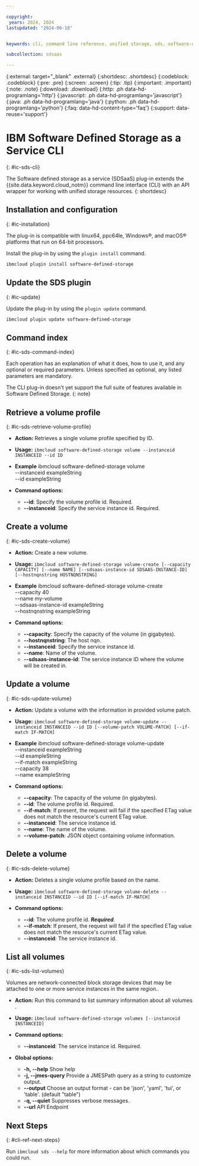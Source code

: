 ```yaml
---

copyright:
 years: 2024, 2024
lastupdated: "2024-06-18"


keywords: cli, command line reference, unified storage, sds, software-defined-storage

subcollection: sdsaas

---
```

{:external: target="_blank" .external}
{:shortdesc: .shortdesc}
{:codeblock: .codeblock}
{:pre: .pre}
{:screen: .screen}
{:tip: .tip}
{:important: .important}
{:note: .note}
{:download: .download}
{:http: .ph data-hd-programlang='http'}
{:javascript: .ph data-hd-programlang='javascript'}
{:java: .ph data-hd-programlang='java'}
{:python: .ph data-hd-programlang='python'}
{:faq: data-hd-content-type='faq'}
{:support: data-reuse='support'}

# IBM Software Defined Storage as a Service CLI
{: #ic-sds-cli}

The Software defined storage as a service (SDSaaS) plug-in extends the {{site.data.keyword.cloud_notm}} command line interface (CLI) with an API wrapper for working with unified storage resources.
{: shortdesc}

## Installation and configuration
{: #ic-installation}

The plug-in is compatible with linux64, ppc64le, Windows&reg;, and macOS&reg; platforms that run on 64-bit processors.

Install the plug-in by using the `plugin install` command.

```sh
ibmcloud plugin install software-defined-storage
```


## Update the SDS plugin
{: #ic-update}

Update the plug-in by using the `plugin update` command.

```sh
ibmcloud plugin update software-defined-storage
```

## Command index
{: #ic-sds-command-index}

Each operation has an explanation of what it does, how to use it, and any optional or required parameters. Unless specified as optional, any listed parameters are mandatory.

The CLI plug-in doesn't yet support the full suite of features available in Software Defined Storage.
{: note}

## Retrieve a volume profile
{: #ic-sds-retrieve-volume-profile}

* **Action:** Retrieves a single volume profile specified by ID.
* **Usage:** `ibmcloud software-defined-storage volume --instanceid INSTANCEID --id ID`

* **Example**
	  ibmcloud software-defined-storage volume \
	    --instanceid exampleString \
	    --id exampleString

* **Command options:**
	* **--id**: Specify the volume profile id. Required.
	* **--instanceid**: Specify the service instance id. Required.

## Create a volume
{: #ic-sds-create-volume}

* **Action:** Create a new volume.
* **Usage:** `ibmcloud software-defined-storage volume-create [--capacity CAPACITY] [--name NAME] [--sdsaas-instance-id SDSAAS-INSTANCE-ID] [--hostnqnstring HOSTNQNSTRING]`

* **Example**
	  ibmcloud software-defined-storage volume-create \
	    --capacity 40 \
	    --name my-volume \
	    --sdsaas-instance-id exampleString \
	    --hostnqnstring exampleString

* **Command options:**
	* **--capacity**: Specify the capacity of the volume (in gigabytes).
	* **--hostnqnstring**: The host nqn.
	* **--instanceid**: Specify the service instance id.
	* **--name**: Name of the volume.
	* **--sdsaas-instance-id**: The service instance ID where the volume will be created in.


## Update a volume
{: #ic-sds-update-volume}

* **Action:** Update a volume with the information in provided volume patch.
* **Usage:** `ibmcloud software-defined-storage volume-update --instanceid INSTANCEID --id ID [--volume-patch VOLUME-PATCH] [--if-match IF-MATCH]`

* **Example**
	ibmcloud software-defined-storage volume-update \
	  --instanceid exampleString \
	  --id exampleString \
	  --if-match exampleString \
	  --capacity 38 \
	  --name exampleString

* **Command options:**
	* **--capacity**: The capacity of the volume (in gigabytes).
	* **--id**: The volume profile id. Required.
	* **--if-match**: If present, the request will fail if the specified ETag value does not match the resource's current ETag value.
	* **--instanceid**: The service instance id.
	* **--name**: The name of the volume.
	* **--volume-patch**: JSON object containing volume information.


## Delete a volume
{: #ic-sds-delete-volume}

* **Action:** Deletes a single volume profile based on the name.
* **Usage:** `ibmcloud software-defined-storage volume-delete --instanceid INSTANCEID --id ID [--if-match IF-MATCH]`

* **Command options:**
	* **--id**: The volume profile id. _**Required**_.
	* **--if-match**: If present, the request will fail if the specified ETag value does not match the resource's current ETag value.
	* **--instanceid**: The service instance id.


## List all volumes
{: #ic-sds-list-volumes}

Volumes are network-connected block storage devices that may be attached to one or more service instances in the same region..

* **Action:** Run this command to list summary information about all volumes  .
* **Usage:** `ibmcloud software-defined-storage volumes [--instanceid INSTANCEID]`

* **Command options:**
	* **--instanceid**: The service instance id. Required.

* **Global options:**
	* **-h, --help** Show help
	* **-j, --jmes-query** Provide a JMESPath query as a string to customize output.
	* **--output** Choose an output format - can be 'json', 'yaml', 'tui', or 'table'. (default "table")
	* **-q, --quiet** Suppresses verbose messages.
	* **--url** API Endpoint

## Next Steps
{: #cli-ref-next-steps}

Run `ibmcloud sds --help` for more information about which commands you could run.

